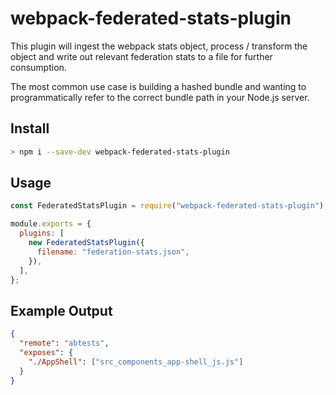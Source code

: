 # webpack-federated-stats-plugin

This plugin will ingest the webpack stats object, process / transform the object and write out relevant federation stats to a file for further consumption.

The most common use case is building a hashed bundle and wanting to programmatically refer to the correct bundle path in your Node.js server.

## Install

```bash
> npm i --save-dev webpack-federated-stats-plugin
```

## Usage

```javascript
const FederatedStatsPlugin = require("webpack-federated-stats-plugin");

module.exports = {
  plugins: [
    new FederatedStatsPlugin({
      filename: "federation-stats.json",
    }),
  ],
};
```

## Example Output

```json
{
  "remote": "abtests",
  "exposes": {
    "./AppShell": ["src_components_app-shell_js.js"]
  }
}
```
